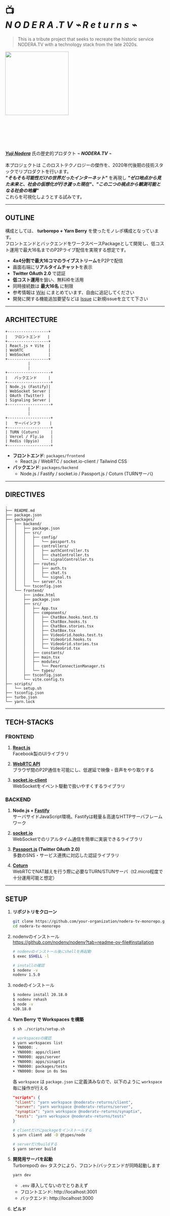 ### 　
### 　

# 📺<br />_**N O D E R A .T V** ⌁ R e t u r n s ⌁_

> This is a tribute project that seeks to recreate the historic service NODERA.TV with a technology stack from the late 2020s.

<img src="https://github.com/user-attachments/assets/8562305e-b8b2-496c-a98c-e091ad93caef" width="200">

### 　
### 　

_**[Yuji Nodera](https://github.com/yujinodera)**_ 氏の歴史的プロダクト ⌁ _**NODERA.TV**_ ⌁<br /><br />
本プロジェクトは このロストテクノロジーの傑作を、2020年代後期の技術スタックでリプロダクトを行います。<br />
_**"そもそも可能性だけの世界だったインターネット"**_ を再現し _**"ゼロ地点から見た未来と、社会の仮想化が行き渡った現在"、"この二つの視点から観測可能となる社会の地層"**_<br />
これらを可視化しようとする試みです。

---

## OUTLINE

構成としては、 **turborepo + Yarn Berry** を使ったモノレポ構成となっています。  
フロントエンドとバックエンドをワークスペースPackageとして開発し、低コスト運用で最大16名までのP2Pライブ配信を実現する想定です。

- **4x4分割で最大16コマのライブストリーム**をP2Pで配信
- 画面右端に**リアルタイムチャット**を表示
- **Twitter OAuth 2.0** で認証
- **低コスト運用**を狙い、無料枠を活用
- 同時接続数は **最大16名** に制限
- 参考情報は [Wiki](https://github.com/vvvvise/return-of-noderatv/wiki) にまとめています、自由に追記してください
- 開発に関する機能追加要望などは [Issue](https://github.com/vvvvise/return-of-noderatv/issues) に新規issueを立てて下さい

---

## ARCHITECTURE

```plaintext
+------------------+
|   フロントエンド   |
+------------------+
| React.js + Vite  |
| WebRTC           |
| WebSocket        |
+------------------+
          |
          |
+-------------------+
|   バックエンド     |
+-------------------+
| Node.js (Fastify)|
| WebSocket Server |
| OAuth (Twitter)  |
| Signaling Server |
+-------------------+
          |
          |
+-------------------+
|   サーバインフラ    |
+-------------------+
| TURN (Coturn)     |
| Vercel / Fly.io   |
| Redis (Opyio)     |
+-------------------+
```

- **フロントエンド**: `packages/frontend`
  - React.js / WebRTC / socket.io-client / Tailwind CSS
- **バックエンド**: `packages/backend`
  - Node.js / Fastify / socket.io / Passport.js / Coturn (TURNサーバ)

---

## DIRECTIVES

```
.
├── README.md
├── package.json
├── packages/
│   ├── backend/
│   │   ├── package.json
│   │   ├── src/
│   │   │   ├── config/
│   │   │   │   └── passport.ts
│   │   │   ├── controllers/
│   │   │   │   ├── authController.ts
│   │   │   │   ├── chatController.ts
│   │   │   │   └── signalController.ts
│   │   │   ├── routes/
│   │   │   │   ├── auth.ts
│   │   │   │   ├── chat.ts
│   │   │   │   └── signal.ts
│   │   │   └── server.ts
│   │   └── tsconfig.json
│   └── frontend/
│       ├── index.html
│       ├── package.json
│       ├── src/
│       │   ├── App.tsx
│       │   ├── components/
│       │   │   ├── ChatBox.hooks.test.ts
│       │   │   ├── ChatBox.hooks.ts
│       │   │   ├── ChatBox.stories.tsx
│       │   │   ├── ChatBox.tsx
│       │   │   ├── VideoGrid.hooks.test.ts
│       │   │   ├── VideoGrid.hooks.ts
│       │   │   ├── VideoGrid.stories.tsx
│       │   │   └── VideoGrid.tsx
│       │   ├── constants/
│       │   ├── main.tsx
│       │   ├── modules/
│       │   │   └── PeerConnectionManager.ts
│       │   └── types/
│       ├── tsconfig.json
│       └── vite.config.ts
├── scripts/
│   └── setup.sh
├── tsconfig.json
├── turbo.json
└── yarn.lock
```

---

## TECH-STACKS

### FRONTEND

1. **[React.js](https://ja.react.dev/)**  
   Facebook製のUIライブラリ

2. **[WebRTC API](https://webrtc.org/?hl=ja)**  
   ブラウザ間のP2P通信を可能にし、低遅延で映像・音声をやり取りする

3. **[socket.io-client](https://socket.io/docs/)**  
   WebSocketをイベント駆動で扱いやすくするライブラリ

### BACKEND

1. **Node.js + [Fastify](https://fastify.dev/)**  
   サーバサイドJavaScript環境。Fastifyは軽量＆高速なHTTPサーバフレームワーク

2. **[socket.io](https://socket.io/docs/)**  
   WebSocketでのリアルタイム通信を簡単に実装できるライブラリ

4. **[Passport.js](https://www.passportjs.org/) (Twitter OAuth 2.0)**  
   多数のSNS・サービス連携に対応した認証ライブラリ

5. **[Coturn](https://github.com/coturn/coturn)**  
   WebRTCでNAT越えを行う際に必要なTURN/STUNサーバ（t2.micro程度で十分運用可能と想定）

---

## SETUP

1. **リポジトリをクローン**

   ```bash
   git clone https://github.com/your-organization/nodera-tv-monorepo.git
   cd nodera-tv-monorepo
   ```

2. nodenvのインストール<br />
   https://github.com/nodenv/nodenv?tab=readme-ov-file#installation

   ```bash
   # nodenvのインストール後にshellを再起動
   $ exec $SHELL -l

   # installの確認
   $ nodenv -v
   nodenv 1.5.0
   ```

4. nodeのインストール
   ```bash
   $ nodenv install 20.18.0
   $ nodenv rehash
   $ node -v
   v20.18.0
   ```

2. **Yarn Berry で Workspaces を構築**

   ```bash
   $ sh ./scripts/setup.sh

   # workspacesの確認
   $ yarn workspaces list
   ➤ YN0000: .
   ➤ YN0000: apps/client
   ➤ YN0000: apps/server
   ➤ YN0000: apps/sinaptix
   ➤ YN0000: packages/tests
   ➤ YN0000: Done in 0s 5ms
   ```

   各 `workspace` は `package.json` に定義済みなので、以下のように `workspace` 毎に操作が行える

   ```json
   "scripts": {
    "client": "yarn workspace @noderatv-returns/client",
    "server": "yarn workspace @noderatv-returns/server",
    "synaptix": "yarn workspace @noderatv-returns/synaptix",
    "tests": "yarn workspace @noderatv-returns/tests"
   }
   ```

   ```bash
   # clientだけにpackageをインストールする
   $ yarn client add -D @types/node

   # serverだけbuildする
   $ yarn server build
   ```

4. **開発用サーバを起動**  
   Turborepoの `dev` タスクにより、フロント/バックエンドが同時起動します

   ```bash
   yarn dev
   ```

   - `.env` 導入してないのでとりあえず
   - フロントエンド: http://localhost:3001
   - バックエンド: http://localhost:3000

5. **ビルド**

   ```bash
   yarn build
   ```

6. **デプロイ（仮）**
   - フロントエンドをVercel（仮）にデプロイ
   - バックエンドをFly.io（仮）に配置
   - TURNサーバ(Coturn)はAWS EC2で運用（t2.micro）

---

## LICENSE

- TBD (未定)

---

## FUTUREPLANS

- 同時接続数のテストと負荷測定
- Twitter以外のOAuth対応 (Google, GitHub等)
- UIデザイン刷新
- etc... [Issues](https://github.com/vvvvise/return-of-noderatv/issues)　へ
